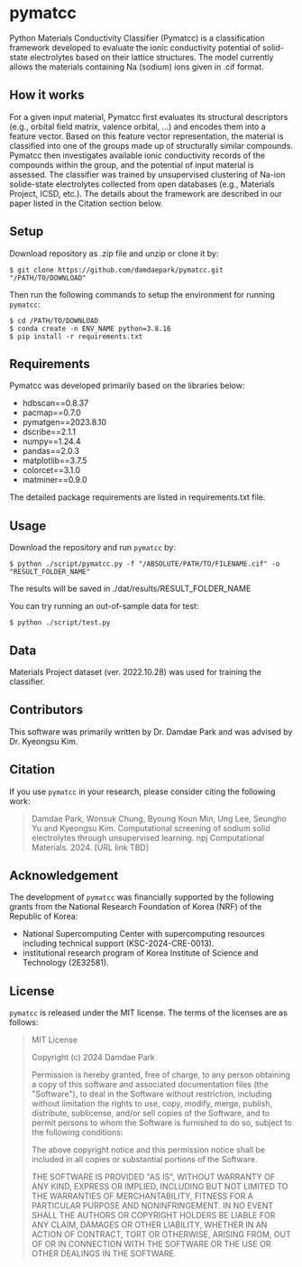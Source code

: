 # pymatcc
Python Materials Conductivity Classifier (Pymatcc) is a classification framework developed to evaluate the ionic conductivity potential of solid-state electrolytes based on their lattice structures. The model currently allows the materials containing Na (sodium) ions given in .cif format.

## How it works
For a given input material, Pymatcc first evaluates its structural descriptors (e.g., orbital field matrix, valence orbital, ...) and encodes them into a feature vector. Based on this feature vector representation, the material is classified into one of the groups made up of structurally similar compounds. Pymatcc then investigates available ionic conductivity records of the compounds within the group, and the potential of input material is assessed. The classifier was trained by unsupervised clustering of Na-ion solide-state electrolytes collected from open databases (e.g., Materials Project, ICSD, etc.). The details about the framework are described in our paper listed in the Citation section below. <br/>

## Setup
Download repository as .zip file and unzip or clone it by:

    $ git clone https://github.com/damdaepark/pymatcc.git "/PATH/TO/DOWNLOAD"
    

Then run the following commands to setup the environment for running `pymatcc`:

    $ cd /PATH/TO/DOWNLOAD
    $ conda create -n ENV_NAME python=3.8.16
    $ pip install -r requirements.txt

## Requirements
Pymatcc was developed primarily based on the libraries below: <br/>
- hdbscan==0.8.37 <br/>
- pacmap==0.7.0 <br/>
- pymatgen==2023.8.10 <br/>
- dscribe==2.1.1 <br/>
- numpy==1.24.4 <br/>
- pandas==2.0.3 <br/>
- matplotlib==3.7.5 <br/>
- colorcet==3.1.0 <br/>
- matminer==0.9.0 <br/>

The detailed package requirements are listed in requirements.txt file.

## Usage
Download the repository and run `pymatcc` by:

    $ python ./script/pymatcc.py -f "/ABSOLUTE/PATH/TO/FILENAME.cif" -o "RESULT_FOLDER_NAME"

The results will be saved in ./dat/results/RESULT_FOLDER_NAME <br/>

You can try running an out-of-sample data for test:

    $ python ./script/test.py

## Data
Materials Project dataset (ver. 2022.10.28) was used for training the classifier.

## Contributors
This software was primarily written by Dr. Damdae Park and was advised by Dr. Kyeongsu Kim.

## Citation
If you use `pymatcc` in your research, please consider citing the following work:
	
> Damdae Park, Wonsuk Chung, Byoung Koun Min, Ung Lee, Seungho Yu and Kyeongsu Kim.
> Computational screening of sodium solid electrolytes through unsupervised learning.
> npj Computational Materials. 2024. [URL link TBD]

## Acknowledgement
The development of `pymatcc` was financially supported by the following grants from the National Research Foundation of Korea (NRF) of the Republic of Korea:
- National Supercomputing Center with supercomputing resources including technical support (KSC-2024-CRE-0013).
- institutional research program of Korea Institute of Science and Technology (2E32581).

## License
`pymatcc` is released under the MIT license. The terms of the licenses are as follows:

> MIT License
> 
> Copyright (c) 2024 Damdae Park
>
> Permission is hereby granted, free of charge, to any person obtaining a copy of this software
> and associated documentation files (the "Software"), to deal in the Software without restriction,
> including without limitation the rights to use, copy, modify, merge, publish, distribute, sublicense,
> and/or sell copies of the Software, and to permit persons to whom the Software is furnished to do so,
> subject to the following conditions:
>
> The above copyright notice and this permission notice shall be included in all copies or substantial portions of the Software.
>
> THE SOFTWARE IS PROVIDED "AS IS", WITHOUT WARRANTY OF ANY KIND, EXPRESS OR IMPLIED, INCLUDING BUT
> NOT LIMITED TO THE WARRANTIES OF MERCHANTABILITY, FITNESS FOR A PARTICULAR PURPOSE AND NONINFRINGEMENT.
> IN NO EVENT SHALL THE AUTHORS OR COPYRIGHT HOLDERS BE LIABLE FOR ANY CLAIM, DAMAGES OR OTHER LIABILITY,
> WHETHER IN AN ACTION OF CONTRACT, TORT OR OTHERWISE, ARISING FROM, OUT OF OR IN CONNECTION WITH
> THE SOFTWARE OR THE USE OR OTHER DEALINGS IN THE SOFTWARE.
